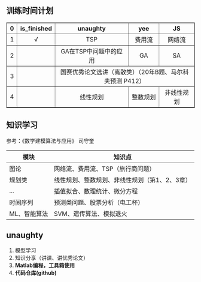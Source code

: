 
## 训练时间计划

<table border="1" style="text-align: center;">
    <tr style="text-align: center;">
        <th>0</th>
        <th>is_finished</th>
        <th>unaughty</th>
        <th>yee</th>
        <th>JS</th>
    </tr>
    <tr style="text-align: center;">
        <td>1</td>
        <td>√</td>
        <td>TSP</td>
        <td>费用流</td>
        <td>网络流</td>
    </tr>
    <tr style="text-align: center;">
        <td>2</td>
        <td></td>
        <td>GA在TSP中问题中的应用</td>
        <td>GA</td>
        <td>SA</td>
    </tr>
    <tr style="text-align: center;">
        <td>3</td>
        <td></td>
        <td colspan="3">国赛优秀论文选讲（离散类）（20年B题、马尔科夫预测 P412）</td>
    </tr>
    <tr style="text-align: center;">
        <td>4</td>
        <td></td>
        <td>线性规划</td>
        <td>整数规划</td>
        <td>非线性规划</td>
    </tr>
    </tr>
</table>


## 知识学习

参考：《数学建模算法与应用》 司守奎

|模块|知识点|
|-|-|
|图论|网络流、费用流、TSP（旅行商问题）|
|规划类|线性规划、整数规划、非线性规划（第1、2、3章）|
|...|插值拟合、数理统计、微分方程|
|时间序列|预测类问题、股票分析（电工杯）|
|ML、智能算法|SVM、遗传算法、模拟退火|

## unaughty

1. 模型学习
2. 知识分享（讲课、讲优秀论文）
3. **Matlab编程，工具箱使用**
4. **代码仓库(github)**

